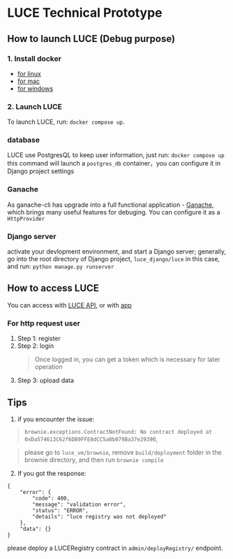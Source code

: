 # LUCE Technical Prototype

## How to launch LUCE (Debug purpose)

### 1. Install docker

- [for linux](https://docs.docker.com/desktop/install/linux-install/)
- [for mac](https://docs.docker.com/desktop/install/mac-install/)
- [for windows](https://docs.docker.com/desktop/install/windows-install/)

### 2. Launch LUCE
To launch LUCE, run: `docker compose up`.

### database

LUCE use PostgresQL to keep user information, just run:
`docker compose up`
this command will launch a `postgres_db` container，you can configure it in Django project settings

### Ganache

As ganache-cli has upgrade into a full functional application - [Ganache](https://trufflesuite.com/ganache/), which brings many useful features for debuging. You can configure it as a `HttpProvider`

### Django server

activate your devlopment environment, and start a Django server; generally, go into the root directory of Django project, `luce_django/luce` in this case, and run:
`python manage.py runserver`

## How to access LUCE

You can access with [LUCE API](https://documenter.getpostman.com/view/18666298/2s93sZ7aDm), or with [app](https://github.com/klifish/DecentralizedHealthcare)

### For http request user

1. Step 1: register
2. Step 2: login
   > Once logged in, you can get a token which is necessary for later operation
3. Step 3: upload data

## Tips

1. if you encounter the issue:

> `brownie.exceptions.ContractNotFound: No contract deployed at 0xDa574613C62f6DB9FFE8dCC5a8b079Ba37e29390`,

> please go to `luce_vm/brownie`, remove `build/deployment` folder in the brownie directory, and then run `brownie compile`

2. If you got the response:

```
{
    "error": {
        "code": 400,
        "message": "validation error",
        "status": "ERROR",
        "details": "luce registry was not deployed"
    },
    "data": {}
}
```

please deploy a LUCERegistry contract in `admin/deployRegistry/` endpoint.
